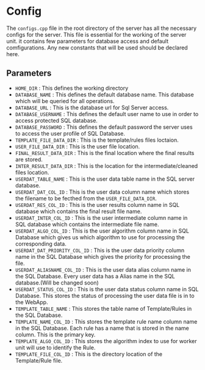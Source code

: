 # Config

The `configs.cpp` file in the root directory of the server has all the necessary configs for the server. This file is essential for the working of the server unit. it contains
few parameters for database access and default comfigurations. Any new constants that will be used should be declared here.

## Parameters

- `HOME_DIR` : This defines the working directory
- `DATABASE_NAME` : This defines the default database name. This database which will be queried for all operations.
- `DATABASE_URL` : This is the database url for Sql Server access.
- `DATABASE_USERNAME` : This defines the default user name to use in order to access protected SQL database.
- `DATABASE_PASSWORD` : This defines the default password the server uses to access the user profile of SQL Database.
- `TEMPLATE_FILE_DATA_DIR` : This is the template/rules files loctaion.
- `USER_FILE_DATA_DIR` : This is the user file location.
- `FINAL_RESULT_DATA_DIR` : This is the final location where the final results are stored.
- `INTER_RESULT_DATA_DIR` : This is the location for the intermediate/cleaned files location.
- `USERDAT_TABLE_NAME` : This is the user data table name in the SQL server database.
- `USERDAT_DAT_COL_ID` : This is the user data column name which stores the filename to be fecthed from the `USER_FILE_DATA_DIR`.
- `USERDAT_RES_COL_ID` : This is the user results column name in SQL database which contains the final result file name.
- `USERDAT_INTER_COL_ID` : This is the user intermediate column name in SQL database which contains the intermediate file name.
- `USERDAT_ALGO_COL_ID` : This is the user algorithm column name in SQL Database which gives us which algorithm to use for processing the corresponding data.
- `USERDAT_DAT_PRIORITY_COL_ID` : This is the user data priority column name in the SQL Database which gives the priority for processing the file.
- `USERDAT_ALIASNAME_COL_ID` : This is the user data alias column name in the SQL Database. Every user data has a Alias name in the SQL database.(Will be changed soon)
- `USERDAT_STATUS_COL_ID` : This is the user data status column name in SQL Database. This stores the status of processing the user data file is in to the WebApp.
- `TEMPLATE_TABLE_NAME` : This stores the table name of Template/Rules in the SQL Database.
- `TEMPLATE_NAME_COL_ID` : This stores the template rule name column name in the SQL Database. Each rule has a name that is stored in the name column. This is the primary key.
- `TEMPLATE_ALGO_COL_ID` : This stores the algorithm index to use for worker unit will use to identify the Rule.
- `TEMPLATE_FILE_COL_ID` : This is the directory location of the Template/Rule file.

